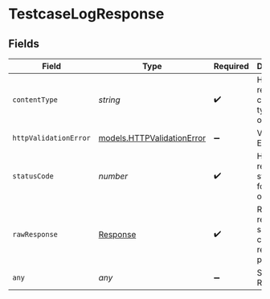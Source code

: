 # TestcaseLogResponse


## Fields

| Field                                                                 | Type                                                                  | Required                                                              | Description                                                           |
| --------------------------------------------------------------------- | --------------------------------------------------------------------- | --------------------------------------------------------------------- | --------------------------------------------------------------------- |
| `contentType`                                                         | *string*                                                              | :heavy_check_mark:                                                    | HTTP response content type for this operation                         |
| `httpValidationError`                                                 | [models.HTTPValidationError](../models/httpvalidationerror.md)        | :heavy_minus_sign:                                                    | Validation Error                                                      |
| `statusCode`                                                          | *number*                                                              | :heavy_check_mark:                                                    | HTTP response status code for this operation                          |
| `rawResponse`                                                         | [Response](https://developer.mozilla.org/en-US/docs/Web/API/Response) | :heavy_check_mark:                                                    | Raw HTTP response; suitable for custom response parsing               |
| `any`                                                                 | *any*                                                                 | :heavy_minus_sign:                                                    | Successful Response                                                   |